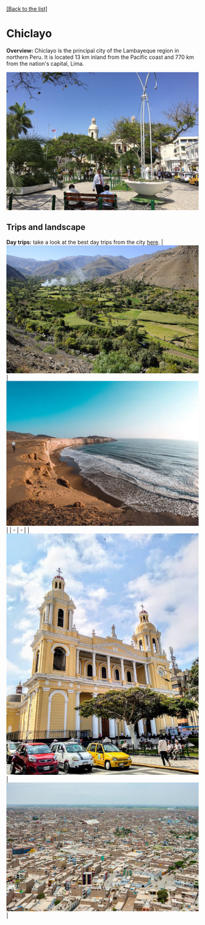[[Back to the list]](city_list.md)
# Chiclayo
**Overview:** Chiclayo  is the principal city of the Lambayeque region in northern Peru. It is located 13 km  inland from the Pacific coast and 770 km  from the nation's capital, Lima.


![Chiclayo tourist view](resources/Chiclayo_view.jpg)
## Trips and landscape
**Day trips:** take a look at the best day trips from the city [here](https://www.viator.com/Chiclayo-tours/Day-Trips-and-Excursions/d5464-g5).
| ![landscape image](resources/Chiclayo_landscape_0.jpg) | ![landscape image](resources/Chiclayo_landscape_1.jpg) |
| - | - |
| ![landscape image](resources/Chiclayo_landscape_2.jpg) | ![landscape image](resources/Chiclayo_landscape_3.jpg) |
